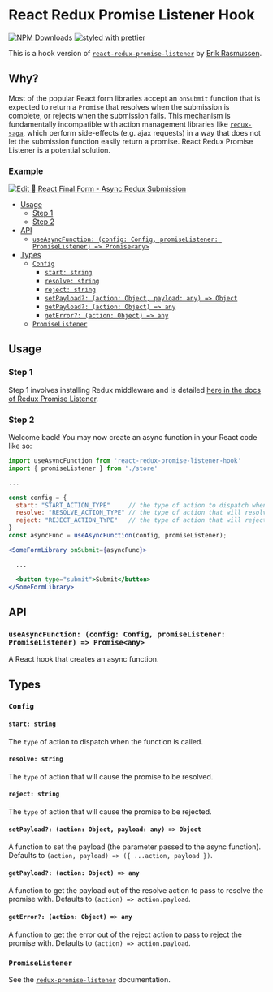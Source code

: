 # React Redux Promise Listener Hook

[![NPM Downloads](https://img.shields.io/npm/dm/react-redux-promise-listener-hook.svg?style=flat)](https://www.npmjs.com/package/react-redux-promise-listener-hook)
[![styled with prettier](https://img.shields.io/badge/styled_with-prettier-ff69b4.svg)](https://github.com/prettier/prettier)

This is a hook version of [`react-redux-promise-listener`](https://github.com/erikras/react-redux-promise-listener) by [Erik Rasmussen](https://github.com/erikras).

## Why?

Most of the popular React form libraries accept an `onSubmit` function that is expected to return a `Promise` that resolves when the submission is complete, or rejects when the submission fails. This mechanism is fundamentally incompatible with action management libraries like [`redux-saga`](https://redux-saga.js.org), which perform side-effects (e.g. ajax requests) in a way that does not let the submission function easily return a promise. React Redux Promise Listener is a potential solution.

### Example

[![Edit 🏁 React Final Form - Async Redux Submission](https://codesandbox.io/static/img/play-codesandbox.svg)](https://codesandbox.io/s/0qqx2xo4n)

<!-- START doctoc generated TOC please keep comment here to allow auto update -->
<!-- DON'T EDIT THIS SECTION, INSTEAD RE-RUN doctoc TO UPDATE -->
<!-- DON'T EDIT THIS SECTION, INSTEAD RE-RUN doctoc TO UPDATE -->

- [Usage](#usage)
  - [Step 1](#step-1)
  - [Step 2](#step-2)
- [API](#api)
  - [`useAsyncFunction: (config: Config, promiseListener: PromiseListener) => Promise<any>`](#useasyncfunction-config-config-promiselistener-promiselistener--promiseany)
- [Types](#types)
  - [`Config`](#config)
    - [`start: string`](#start-string)
    - [`resolve: string`](#resolve-string)
    - [`reject: string`](#reject-string)
    - [`setPayload?: (action: Object, payload: any) => Object`](#setpayload-action-object-payload-any--object)
    - [`getPayload?: (action: Object) => any`](#getpayload-action-object--any)
    - [`getError?: (action: Object) => any`](#geterror-action-object--any)
  - [`PromiseListener`](#promiselistener)

<!-- END doctoc generated TOC please keep comment here to allow auto update -->

## Usage

### Step 1

Step 1 involves installing Redux middleware and is detailed [here in the docs of Redux Promise Listener](https://github.com/erikras/redux-promise-listener#step-1).

### Step 2

Welcome back! You may now create an async function in your React code like so:

```jsx
import useAsyncFunction from 'react-redux-promise-listener-hook'
import { promiseListener } from './store'

...

const config = {
  start: "START_ACTION_TYPE"     // the type of action to dispatch when this function is called
  resolve: "RESOLVE_ACTION_TYPE" // the type of action that will resolve the promise
  reject: "REJECT_ACTION_TYPE"   // the type of action that will reject the promise
}
const asyncFunc = useAsyncFunction(config, promiseListener);

<SomeFormLibrary onSubmit={asyncFunc}>

  ...

  <button type="submit">Submit</button>
</SomeFormLibrary>
```

## API

### `useAsyncFunction: (config: Config, promiseListener: PromiseListener) => Promise<any>`

A React hook that creates an async function.

## Types

### `Config`

#### `start: string`

The `type` of action to dispatch when the function is called.

#### `resolve: string`

The `type` of action that will cause the promise to be resolved.

#### `reject: string`

The `type` of action that will cause the promise to be rejected.

#### `setPayload?: (action: Object, payload: any) => Object`

A function to set the payload (the parameter passed to the async function). Defaults to `(action, payload) => ({ ...action, payload })`.

#### `getPayload?: (action: Object) => any`

A function to get the payload out of the resolve action to pass to resolve the promise with. Defaults to `(action) => action.payload`.

#### `getError?: (action: Object) => any`

A function to get the error out of the reject action to pass to reject the promise with. Defaults to `(action) => action.payload`.

### `PromiseListener`

See the [`redux-promise-listener`](https://github.com/erikras/redux-promise-listener#promiselistener) documentation.
